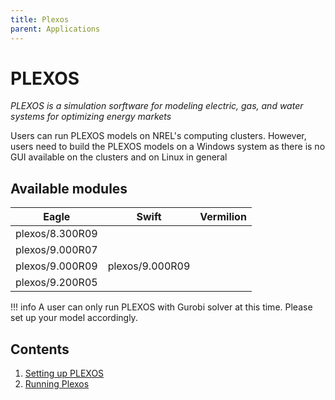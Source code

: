 ```yaml
---
title: Plexos
parent: Applications
---
```


# PLEXOS

*PLEXOS is a simulation sorftware for modeling electric, gas, and water systems for optimizing energy markets* 

Users can run PLEXOS models on NREL's computing clusters. However, users need to build the PLEXOS models on a Windows system as there is no GUI available on the clusters and on Linux in general

## Available modules

| Eagle                     | Swift           | Vermilion |
|:-------------------------:|:---------------:|:----------------:|
plexos/8.300R09             |                 ||                   
plexos/9.000R07             |                 ||
plexos/9.000R09             | plexos/9.000R09 ||
plexos/9.200R05             |                 ||

!!! info
    A user can only run PLEXOS with Gurobi solver at this time. Please set up your model accordingly.

## Contents

1. [Setting up PLEXOS](setup_plexos.md)
2. [Running Plexos](run_plexos.md)